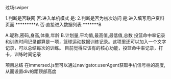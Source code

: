 过场swiper

1.判断是否联网
    否:进入单机模式
    是:
    2.判断是否为初次访问
        是:进入填写用户资料页面          *********A
        否:直接进入数据列表              *******B




A.昵称,密码,身高,体重,年龄
B.计划量,平均值,最高值,最低值,总数
投篮命中率记录和训练时间记录都算是一项，篮球运动数据训练记录。这项里还可以加入一个文字记录，可以总结每次的训练。
目前觉得应该有的核心功能，投篮命中率记录，打卡，训练时间记录



项目总结
在immersed.js里可以通过navigator.userAgent获取手机信号栏的高度,从而设置div的距顶部高度
